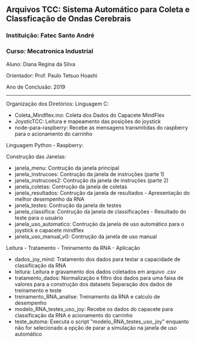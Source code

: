 ## Arquivos TCC: Sistema Automático para Coleta e Classficação de Ondas Cerebrais 
### Instituição: Fatec Santo André
### Curso: Mecatronica Industrial 
Aluno: Diana Regina da Silva

Orientador: Prof. Paulo Tetsuo Hoashi

Ano de Conclusão: 2019

----------------------------------------------------------------------------------------

Organização dos Diretórios:
Linguagem C:
- Coleta_Mindflex.ino: Coleta dos Dados do Capacete MindFlex
- JoysticTCC: Leitura e mapeamento das posições do joystick
- node-para-raspberry: Recebe as mensagens transmitidas do raspberry para o acionamento do carrinho

Linguagem Python - Raspberry:

Construção das Janelas:

- janela_menu: Contrução da janela principal
- janela_instrucoes: Contrução da janela de instruções (parte 1)
- janela_instrucoes2: Contrução da janela de instruções (parte 2)
- janela_coletas: Contrução da janela de coletas
- janela_resultados: Contrução da janela de resultados - Apresentação do melhor desempenho da RNA
- janela_testes: Contrução da janela de testes
- janela_classifica: Contrução da janela de classificações - Resultado do teste para o usuário
- janela_uso_automatico: Contrução da janela de uso automático para o joystick e capacete mindflex
- janela_uso_manual_v0: Contrução da janela de uso manual

Leitura - Tratamento - Treinamento da RNA - Aplicação
- dados_joy_mind: Tratamento dos dados para testar a capacidade de classificação da RNA
- leitura: Leitura e gravamento dos dados coletados em arquivo .csv
- tratamento_dados: Normalização e filtro dos dados para uma faixa de valores para a construção dos datasets
                    Separação dos dados de treinamento e teste
- treinamento_RNA_analise: Treinamento da RNA e calculo de desempenho
- modelo_RNA_testes_uso_joy: Recebe os dados do capacete para classificação da RNA e acionamento do carrinho
- teste_automa: Executa o script "modelo_RNA_testes_uso_joy" enquanto não for selecionado
                a opção de parar a simulação na janela de uso automático
